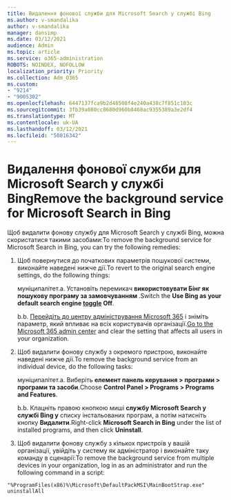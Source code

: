 ```yaml
---
title: Видалення фонової служби для Microsoft Search у службі Bing
ms.author: v-smandalika
author: v-smandalika
manager: dansimp
ms.date: 03/12/2021
audience: Admin
ms.topic: article
ms.service: o365-administration
ROBOTS: NOINDEX, NOFOLLOW
localization_priority: Priority
ms.collection: Adm_O365
ms.custom:
- "9214"
- "9005302"
ms.openlocfilehash: 6447137fca9b2d48508f4e240a438c7f851c103c
ms.sourcegitcommit: 3fb39a080cc8680d960b8468ac9355389a3e2df4
ms.translationtype: MT
ms.contentlocale: uk-UA
ms.lasthandoff: 03/12/2021
ms.locfileid: "50816342"
---
```

# <a name="remove-the-background-service-for-microsoft-search-in-bing"></a><span data-ttu-id="c6dc0-102">Видалення фонової служби для Microsoft Search у службі Bing</span><span class="sxs-lookup"><span data-stu-id="c6dc0-102">Remove the background service for Microsoft Search in Bing</span></span>

<span data-ttu-id="c6dc0-103">Щоб видалити фонову службу для Microsoft Search у службі Bing, можна скористатися такими засобами:</span><span class="sxs-lookup"><span data-stu-id="c6dc0-103">To remove the background service for Microsoft Search in Bing, you can try the following remedies:</span></span>

1. <span data-ttu-id="c6dc0-104">Щоб повернутися до початкових параметрів пошукової системи, виконайте наведені нижче дії.</span><span class="sxs-lookup"><span data-stu-id="c6dc0-104">To revert to the original search engine settings, do the following things:</span></span>

    <span data-ttu-id="c6dc0-105">муніципалітет.</span><span class="sxs-lookup"><span data-stu-id="c6dc0-105">a.</span></span> <span data-ttu-id="c6dc0-106">Установіть перемикач **використовувати Бінг як пошукову програму за замовчуванням [](https://docs.microsoft.com/deployoffice/microsoft-search-bing#change-whether-bing-is-the-default-search-engine-for-google-chrome)**.</span><span class="sxs-lookup"><span data-stu-id="c6dc0-106">Switch the **Use Bing as your default search engine [toggle](https://docs.microsoft.com/deployoffice/microsoft-search-bing#change-whether-bing-is-the-default-search-engine-for-google-chrome) Off**.</span></span>

    <span data-ttu-id="c6dc0-107">b.</span><span class="sxs-lookup"><span data-stu-id="c6dc0-107">b.</span></span> <span data-ttu-id="c6dc0-108">[Перейдіть до центру адміністрування Microsoft 365](https://docs.microsoft.com/deployoffice/microsoft-search-bing#configure-the-setting-in-the-microsoft-365-admin-center-to-allow-the-extension-to-be-installed) і зніміть параметр, який впливає на всіх користувачів організації.</span><span class="sxs-lookup"><span data-stu-id="c6dc0-108">[Go to the Microsoft 365 admin center](https://docs.microsoft.com/deployoffice/microsoft-search-bing#configure-the-setting-in-the-microsoft-365-admin-center-to-allow-the-extension-to-be-installed) and clear the setting that affects all users in your organization.</span></span>

2. <span data-ttu-id="c6dc0-109">Щоб видалити фонову службу з окремого пристрою, виконайте наведені нижче дії.</span><span class="sxs-lookup"><span data-stu-id="c6dc0-109">To remove the background service from an individual device, do the following tasks:</span></span>

    <span data-ttu-id="c6dc0-110">муніципалітет.</span><span class="sxs-lookup"><span data-stu-id="c6dc0-110">a.</span></span> <span data-ttu-id="c6dc0-111">Виберіть **елемент панель керування > програми > програми та засоби**.</span><span class="sxs-lookup"><span data-stu-id="c6dc0-111">Choose **Control Panel > Programs > Programs and Features**.</span></span>

    <span data-ttu-id="c6dc0-112">b.</span><span class="sxs-lookup"><span data-stu-id="c6dc0-112">b.</span></span> <span data-ttu-id="c6dc0-113">Клацніть правою кнопкою миші **службу Microsoft Search у службі Bing у** списку інстальованих програм, а потім натисніть кнопку **Видалити**.</span><span class="sxs-lookup"><span data-stu-id="c6dc0-113">Right-click **Microsoft Search in Bing** under the list of installed programs, and then click **Uninstall**.</span></span>

3. <span data-ttu-id="c6dc0-114">Щоб видалити фонову службу з кількох пристроїв у вашій організації, увійдіть у систему як адміністратор і виконайте таку команду в сценарії:</span><span class="sxs-lookup"><span data-stu-id="c6dc0-114">To remove the background service from multiple devices in your organization, log in as an administrator and run the following command in a script:</span></span> 

`"%ProgramFiles(x86)%\Microsoft\DefaultPackMSI\MainBootStrap.exe" uninstallAll`
